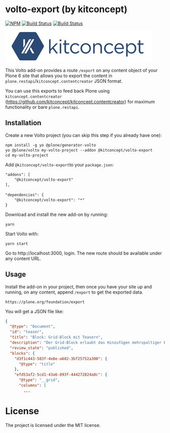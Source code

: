 # volto-export (by kitconcept)

[![NPM](https://img.shields.io/npm/v/@kitconcept/volto-export.svg)](https://www.npmjs.com/package/@kitconcept/volto-export)
[![Build Status](https://github.com/kitconcept/volto-export/actions/workflows/code.yml/badge.svg)](https://github.com/kitconcept/volto-export/actions)
[![Build Status](https://github.com/kitconcept/volto-export/actions/workflows/unit.yml/badge.svg)](https://github.com/kitconcept/volto-export/actions)

![kitconcept GmbH](https://github.com/kitconcept/volto-blocks/raw/master/kitconcept.png)

This Volto add-on provides a route `/export` on any content object of your Plone 6 site that allows you to export the content in `plone.restapi`/`kitconcept.contentcreator` JSON format.

You can use this exports to feed back Plone using `kitconcept.contentcreator` (https://github.com/kitconcept/kitconcept.contentcreator) for maximum functionality or bare `plone.restapi`.

## Installation

Create a new Volto project (you can skip this step if you already have one):

```
npm install -g yo @plone/generator-volto
yo @plone/volto my-volto-project --addon @kitconcept/volto-export
cd my-volto-project
```

Add `@kitconcept/volto-export`to your `package.json`:

```
"addons": [
    "@kitconcept/volto-export"
],

"dependencies": {
    "@kitconcept/volto-export": "*"
}
```

Download and install the new add-on by running:

```
yarn
```

Start Volto with:

```
yarn start
```

Go to http://localhost:3000, login. The new route should be available under any content URL.

## Usage

Install the add-on in your project, then once you have your site up and running, on any content, append `/export` to get the exported data.

```
https://plone.org/foundation/export
```

You will get a JSON file like:

```json
{
  "@type": "Document",
  "id": "teaser",
  "title": "Block: Grid-Block mit Teasern",
  "description": "Der Grid-Block erlaubt das Hinzufügen mehrspaltiger Blöcke. Ein Grid-Block kann zwischen ein und vier Spalten mit unterschiedlichen Blöcken enthalten. Text, Teaser, Bilder und Videos können in einem Grid-Block hinzugefügt werden.",
  "review_state": "published",
  "blocks": {
    "d3f1c443-583f-4e8e-a682-3bf25752a300": {
      "@type": "title"
    },
    "efd53af2-5cd1-43a6-893f-444272824a8c": {
      "@type": "__grid",
      "columns": [
        ...
```

# License

The project is licensed under the MIT license.
